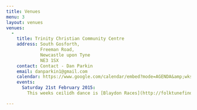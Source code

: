 ```yaml
---
title: Venues
menu: 3
layout: venues
venues:
  -
    title: Trinity Christian Community Centre 
    address: South Gosforth, 
             Freeman Road, 
             Newcastle upon Tyne 
             NE3 1SX 
    contact: Contact - Dan Parkin
    email: danparkin1@gmail.com
    calendar: https://www.google.com/calendar/embed?mode=AGENDA&amp;wkst=1&amp;bgcolor=%23FFFFFF&amp;src=fat2macdbf2frk2kbld1p9qj3g@group.calendar.google.com&amp;color=%23B1365F&amp;ctz=Europe%2FLondon"
    events:
      Saturday 21st February 2015:
        This weeks ceilidh dance is [Blaydon Races](http://folktunefinder.com/tune/13895)

---
```

